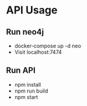 # API Usage

## Run neo4j
* docker-compose up -d neo
* Visit localhost:7474

## Run API
* npm install
* npm run build
* npm start